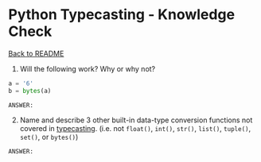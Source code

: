# Python Typecasting - Knowledge Check

[Back to README](README.md)

1. Will the following work? Why or why not?
```python
a = '6'
b = bytes(a)
```

```
ANSWER: 
```

2. Name and describe 3 other built-in data-type conversion functions not covered in [typecasting](typecasting.md). (i.e. not `float()`, `int()`, `str()`, `list()`, `tuple()`, `set()`, or `bytes()`)
```
ANSWER: 
```
